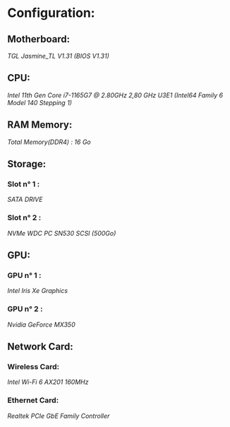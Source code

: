 # Configuration: 

## Motherboard:

*TGL Jasmine_TL V1.31 (BIOS V1.31)*

## CPU:

*Intel 11th Gen Core i7-1165G7 @ 2.80GHz 2,80 GHz U3E1 (Intel64 Family 6 Model 140 Stepping 1)*

## RAM Memory:

*Total Memory(DDR4) : 16 Go*

## Storage:

### Slot n° 1 :

*SATA DRIVE*

### Slot n° 2 :

*NVMe WDC PC SN530 SCSI (500Go)*

## GPU:

### GPU n° 1 : 

*Intel Iris Xe Graphics*
### GPU n° 2 : 

*Nvidia GeForce MX350*

## Network Card:

### Wireless Card: 
*Intel Wi-Fi 6 AX201 160MHz*

### Ethernet Card: 

*Realtek PCIe GbE Family Controller*